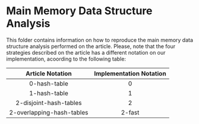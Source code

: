 # Main Memory Data Structure Analysis

This folder contains information on how to reproduce the main memory data structure analysis performed on the article. Please, note that the four strategies described on the article has a different notation on our implementation, acoording to the following table:

|      Article Notation     | Implementation Notation |
|:-------------------------:|:-----------------------:|
| 0-hash-table              |            0            |
| 1-hash-table              |            1            |
| 2-disjoint-hash-tables    |            2            |
| 2-overlapping-hash-tables |          2-fast         |
